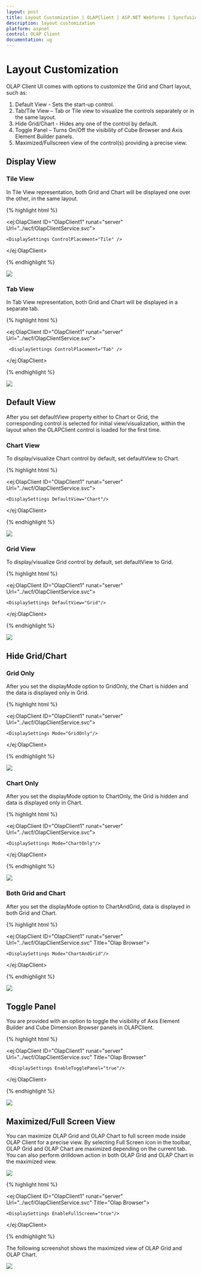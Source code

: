 ```yaml
---
layout: post
title: Layout Customization | OLAPClient | ASP.NET Webforms | Syncfusion
description: layout customization
platform: aspnet
control: OLAP Client
documentation: ug
---
```


# Layout Customization

OLAP Client UI comes with options to customize the Grid and Chart layout, such as:

1. Default View - Sets the start-up control. 
2. Tab/Tile View – Tab or Tile view to visualize the controls separately or in the same layout. 
3. Hide Grid/Chart - Hides any one of the control by default. 
4. Toggle Panel – Turns On/Off the visibility of Cube Browser and Axis Element Builder panels.  
5. Maximized/Fullscreen view of the control(s) providing a precise view.

## Display View


### Tile View

In Tile View representation, both Grid and Chart will be displayed one over the other, in the same layout. 


{% highlight html %}



<ej:OlapClient ID="OlapClient1" runat="server" Url="../wcf/OlapClientService.svc">

    <DisplaySettings ControlPlacement="Tile" />

</ej:OlapClient>

{% endhighlight  %}


![](Layout-Customization_images/Layout-Customization_img1.png) 



### Tab View

In Tab View representation, both Grid and Chart will be displayed in a separate tab.


{% highlight html %}





<ej:OlapClient ID="OlapClient1" runat="server" Url="../wcf/OlapClientService.svc">

     <DisplaySettings ControlPlacement="Tab" />

 </ej:OlapClient>

{% endhighlight %}


![](Layout-Customization_images/Layout-Customization_img2.png) 



## Default View

After you set defaultView property either to Chart or Grid, the corresponding control is selected for initial view/visualization, within the layout when the OLAPClient control is loaded for the first time. 

### Chart View

To display/visualize Chart control by default, set defaultView to Chart.


{% highlight html %}



<ej:OlapClient ID="OlapClient1" runat="server" Url="../wcf/OlapClientService.svc">

    <DisplaySettings DefaultView="Chart"/>

</ej:OlapClient>


{% endhighlight %}

 ![](Layout-Customization_images/Layout-Customization_img3.png) 



### Grid View

To display/visualize Grid control by default, set defaultView to Grid.


{% highlight html %}



 <ej:OlapClient ID="OlapClient1" runat="server" Url="../wcf/OlapClientService.svc">

    <DisplaySettings DefaultView="Grid"/>

</ej:OlapClient>

{% endhighlight  %}


![](Layout-Customization_images/Layout-Customization_img4.png) 



## Hide Grid/Chart

### Grid Only

After you set the displayMode option to GridOnly, the Chart is hidden and the data is displayed only in Grid.



{% highlight html %}



 <ej:OlapClient ID="OlapClient1" runat="server" Url="../wcf/OlapClientService.svc">

    <DisplaySettings Mode="GridOnly"/>

</ej:OlapClient>

{% endhighlight  %}


![](Layout-Customization_images/Layout-Customization_img5.png) 



### Chart Only

After you set the displayMode option to ChartOnly, the Grid is hidden and data is displayed only in Chart.



{% highlight html %}



<ej:OlapClient ID="OlapClient1" runat="server" Url="../wcf/OlapClientService.svc">

    <DisplaySettings Mode="ChartOnly"/>

</ej:OlapClient>


{% endhighlight %}

![](Layout-Customization_images/Layout-Customization_img6.png) 



### Both Grid and Chart

After you set the displayMode option to ChartAndGrid, data is displayed in both Grid and Chart.


{% highlight html %}



<ej:OlapClient ID="OlapClient1" runat="server" Url="../wcf/OlapClientService.svc" Title="Olap Browser">

    <DisplaySettings Mode="ChartAndGrid"/>

</ej:OlapClient>

{% endhighlight %}


![](Layout-Customization_images/Layout-Customization_img7.png) 



## Toggle Panel

You are provided with an option to toggle the visibility of Axis Element Builder and Cube Dimension Browser panels in OLAPClient.


{% highlight html %}





<ej:OlapClient ID="OlapClient1" runat="server" Url="../wcf/OlapClientService.svc" Title="Olap Browser"

     <DisplaySettings EnableTogglePanel="true"/>

 </ej:OlapClient>

{% endhighlight %}


![](Layout-Customization_images/Layout-Customization_img8.png) 



## Maximized/Full Screen View

You can maximize OLAP Grid and OLAP Chart to full screen mode inside OLAP Client for a precise view. By selecting Full Screen icon in the toolbar, OLAP Grid and OLAP Chart are maximized depending on the current tab. You can also perform drilldown action in both OLAP Grid and OLAP Chart in the maximized view.



 ![](Layout-Customization_images/Layout-Customization_img9.png) 



{% highlight html %}



<ej:OlapClient ID="OlapClient1" runat="server" Url="../wcf/OlapClientService.svc" Title="Olap Browser">

    <DisplaySettings EnableFullScreen="true"/>

</ej:OlapClient>

{% endhighlight  %}



The following screenshot shows the maximized view of OLAP Grid and OLAP Chart.



![](Layout-Customization_images/Layout-Customization_img10.png) 



